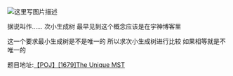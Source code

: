 ![这里写图片描述](http://img.blog.csdn.net/20160221024421737)

据说叫作……
次小生成树
最早见到这个概念应该是在宇神博客里

这一个要求最小生成树是不是唯一的
所以求次小生成树进行比较
如果相等就是不唯一的


题目地址:[【POJ】[1679]The Unique MST](http://poj.org/problem?id=1679)